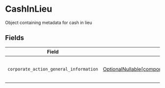 # CashInLieu

Object containing metadata for cash in lieu


## Fields

| Field                                                                                                                                                        | Type                                                                                                                                                         | Required                                                                                                                                                     | Description                                                                                                                                                  |
| ------------------------------------------------------------------------------------------------------------------------------------------------------------ | ------------------------------------------------------------------------------------------------------------------------------------------------------------ | ------------------------------------------------------------------------------------------------------------------------------------------------------------ | ------------------------------------------------------------------------------------------------------------------------------------------------------------ |
| `corporate_action_general_information`                                                                                                                       | [OptionalNullable[components.EntryCashInLieuCorporateActionGeneralInformation]](../../models/components/entrycashinlieucorporateactiongeneralinformation.md) | :heavy_minus_sign:                                                                                                                                           | Common fields for corporate actions                                                                                                                          |